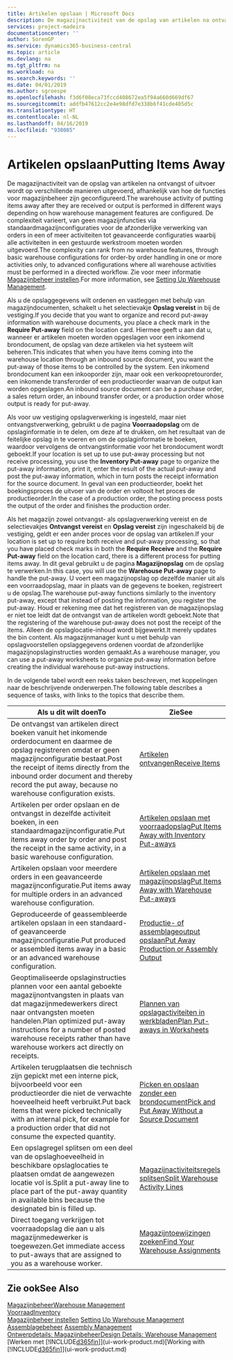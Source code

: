 ```yaml
---
title: Artikelen opslaan | Microsoft Docs
description: De magazijnactiviteit van de opslag van artikelen na ontvangst of uitvoer wordt op verschillende manieren uitgevoerd, afhankelijk van hoe de functies voor magazijnbeheer zijn geconfigureerd.
services: project-madeira
documentationcenter: ''
author: SorenGP
ms.service: dynamics365-business-central
ms.topic: article
ms.devlang: na
ms.tgt_pltfrm: na
ms.workload: na
ms.search.keywords: ''
ms.date: 04/01/2019
ms.author: sgroespe
ms.openlocfilehash: f3d6f08eca73fccd408672ea5f94a660d669df67
ms.sourcegitcommit: addfb47612cc2e4e98dfd7e338b6f41cde405d5c
ms.translationtype: HT
ms.contentlocale: nl-NL
ms.lasthandoff: 04/16/2019
ms.locfileid: "938085"
---
```

# <a name="putting-items-away"></a><span data-ttu-id="bec73-103">Artikelen opslaan</span><span class="sxs-lookup"><span data-stu-id="bec73-103">Putting Items Away</span></span>
<span data-ttu-id="bec73-104">De magazijnactiviteit van de opslag van artikelen na ontvangst of uitvoer wordt op verschillende manieren uitgevoerd, afhankelijk van hoe de functies voor magazijnbeheer zijn geconfigureerd.</span><span class="sxs-lookup"><span data-stu-id="bec73-104">The warehouse activity of putting items away after they are received or output is performed in different ways depending on how warehouse management features are configured.</span></span> <span data-ttu-id="bec73-105">De complexiteit varieert, van geen magazijnfuncties via standaardmagazijnconfiguraties voor de afzonderlijke verwerking van orders in een of meer activiteiten tot geavanceerde configuraties waarbij alle activiteiten in een gestuurde werkstroom moeten worden uitgevoerd.</span><span class="sxs-lookup"><span data-stu-id="bec73-105">The complexity can rank from no warehouse features, through basic warehouse configurations for order-by order handling in one or more activities only, to advanced configurations where all warehouse activities must be performed in a directed workflow.</span></span> <span data-ttu-id="bec73-106">Zie voor meer informatie [Magazijnbeheer instellen](warehouse-setup-warehouse.md).</span><span class="sxs-lookup"><span data-stu-id="bec73-106">For more information, see [Setting Up Warehouse Management](warehouse-setup-warehouse.md).</span></span>

<span data-ttu-id="bec73-107">Als u de opslaggegevens wilt ordenen en vastleggen met behulp van magazijndocumenten, schakelt u het selectievakje **Opslag vereist** in bij de vestiging.</span><span class="sxs-lookup"><span data-stu-id="bec73-107">If you decide that you want to organize and record put-away information with warehouse documents, you place a check mark in the **Require Put-away** field on the location card.</span></span> <span data-ttu-id="bec73-108">Hiermee geeft u aan dat u, wanneer er artikelen moeten worden opgeslagen voor een inkomend brondocument, de opslag van deze artikelen via het systeem wilt beheren.</span><span class="sxs-lookup"><span data-stu-id="bec73-108">This indicates that when you have items coming into the warehouse location through an inbound source document, you want the put-away of those items to be controlled by the system.</span></span> <span data-ttu-id="bec73-109">Een inkomend brondocument kan een inkooporder zijn, maar ook een verkoopretourorder, een inkomende transferorder of een productieorder waarvan de output kan worden opgeslagen.</span><span class="sxs-lookup"><span data-stu-id="bec73-109">An inbound source document can be a purchase order, a sales return order, an inbound transfer order, or a production order whose output is ready for put-away.</span></span>  

<span data-ttu-id="bec73-110">Als voor uw vestiging opslagverwerking is ingesteld, maar niet ontvangstverwerking, gebruikt u de pagina **Voorraadopslag** om de opslaginformatie in te delen, om deze af te drukken, om het resultaat van de feitelijke opslag in te voeren en om de opslaginformatie te boeken, waardoor vervolgens de ontvangstinformatie voor het brondocument wordt geboekt.</span><span class="sxs-lookup"><span data-stu-id="bec73-110">If your location is set up to use put-away processing but not receive processing, you use the **Inventory Put-away** page to organize the put-away information, print it, enter the result of the actual put-away and post the put-away information, which in turn posts the receipt information for the source document.</span></span> <span data-ttu-id="bec73-111">In geval van een productieorder, boekt het boekingsproces de uitvoer van de order en voltooit het proces de productieorder.</span><span class="sxs-lookup"><span data-stu-id="bec73-111">In the case of a production order, the posting process posts the output of the order and finishes the production order.</span></span>

<span data-ttu-id="bec73-112">Als het magazijn zowel ontvangst- als opslagverwerking vereist en de selectievakjes **Ontvangst vereist** en **Opslag vereist** zijn ingeschakeld bij de vestiging, geldt er een ander proces voor de opslag van artikelen.</span><span class="sxs-lookup"><span data-stu-id="bec73-112">If your location is set up to require both receive and put-away processing, so that you have placed check marks in both the **Require Receive** and the **Require Put-away** field on the location card, there is a different process for putting items away.</span></span> <span data-ttu-id="bec73-113">In dit geval gebruikt u de pagina **Magazijnopslag** om de opslag te verwerken.</span><span class="sxs-lookup"><span data-stu-id="bec73-113">In this case, you will use the **Warehouse Put-away** page to handle the put-away.</span></span> <span data-ttu-id="bec73-114">U voert een magazijnopslag op dezelfde manier uit als een voorraadopslag, maar in plaats van de gegevens te boeken, registreert u de opslag.</span><span class="sxs-lookup"><span data-stu-id="bec73-114">The warehouse put-away functions similarly to the inventory put-away, except that instead of posting the information, you register the put-away.</span></span> <span data-ttu-id="bec73-115">Houd er rekening mee dat het registreren van de magazijnopslag er niet toe leidt dat de ontvangst van de artikelen wordt geboekt.</span><span class="sxs-lookup"><span data-stu-id="bec73-115">Note that the registering of the warehouse put-away does not post the receipt of the items.</span></span> <span data-ttu-id="bec73-116">Alleen de opslaglocatie-inhoud wordt bijgewerkt.</span><span class="sxs-lookup"><span data-stu-id="bec73-116">It merely updates the bin content.</span></span> <span data-ttu-id="bec73-117">Als magazijnmanager kunt u met behulp van opslagvoorstellen opslaggegevens ordenen voordat de afzonderlijke magazijnopslaginstructies worden gemaakt.</span><span class="sxs-lookup"><span data-stu-id="bec73-117">As a warehouse manager, you can use a put-away worksheets to organize put-away information before creating the individual warehouse put-away instructions.</span></span>

<span data-ttu-id="bec73-118">In de volgende tabel wordt een reeks taken beschreven, met koppelingen naar de beschrijvende onderwerpen.</span><span class="sxs-lookup"><span data-stu-id="bec73-118">The following table describes a sequence of tasks, with links to the topics that describe them.</span></span>   

|<span data-ttu-id="bec73-119">**Als u dit wilt doen**</span><span class="sxs-lookup"><span data-stu-id="bec73-119">**To**</span></span>|<span data-ttu-id="bec73-120">**Zie**</span><span class="sxs-lookup"><span data-stu-id="bec73-120">**See**</span></span>|  
|------------|-------------|  
|<span data-ttu-id="bec73-121">De ontvangst van artikelen direct boeken vanuit het inkomende orderdocument en daarmee de opslag registreren omdat er geen magazijnconfiguratie bestaat.</span><span class="sxs-lookup"><span data-stu-id="bec73-121">Post the receipt of items directly from the inbound order document and thereby record the put away, because no warehouse configuration exists.</span></span>|[<span data-ttu-id="bec73-122">Artikelen ontvangen</span><span class="sxs-lookup"><span data-stu-id="bec73-122">Receive Items</span></span>](warehouse-how-receive-items.md)|  
|<span data-ttu-id="bec73-123">Artikelen per order opslaan en de ontvangst in dezelfde activiteit boeken, in een standaardmagazijnconfiguratie.</span><span class="sxs-lookup"><span data-stu-id="bec73-123">Put items away order by order and post the receipt in the same activity, in a basic warehouse configuration.</span></span>|[<span data-ttu-id="bec73-124">Artikelen opslaan met voorraadopslag</span><span class="sxs-lookup"><span data-stu-id="bec73-124">Put Items Away with Inventory Put-aways</span></span>](warehouse-how-to-put-items-away-with-inventory-put-aways.md)|  
|<span data-ttu-id="bec73-125">Artikelen opslaan voor meerdere orders in een geavanceerde magazijnconfiguratie.</span><span class="sxs-lookup"><span data-stu-id="bec73-125">Put items away for multiple orders in an advanced warehouse configuration.</span></span>|[<span data-ttu-id="bec73-126">Artikelen opslaan met magazijnopslag</span><span class="sxs-lookup"><span data-stu-id="bec73-126">Put Items Away with Warehouse Put-aways</span></span>](warehouse-how-to-put-items-away-with-warehouse-put-aways.md)|  
|<span data-ttu-id="bec73-127">Geproduceerde of geassembleerde artikelen opslaan in een standaard- of geavanceerde magazijnconfiguratie.</span><span class="sxs-lookup"><span data-stu-id="bec73-127">Put produced or assembled items away in a basic or an advanced warehouse configuration.</span></span>|[<span data-ttu-id="bec73-128">Productie- of assemblageoutput opslaan</span><span class="sxs-lookup"><span data-stu-id="bec73-128">Put Away Production or Assembly Output</span></span>](warehouse-how-to-put-away-production-output.md)|
|<span data-ttu-id="bec73-129">Geoptimaliseerde opslaginstructies plannen voor een aantal geboekte magazijnontvangsten in plaats van dat magazijnmedewerkers direct naar ontvangsten moeten handelen.</span><span class="sxs-lookup"><span data-stu-id="bec73-129">Plan optimized put-away instructions for a number of posted warehouse receipts rather than have warehouse workers act directly on receipts.</span></span>|[<span data-ttu-id="bec73-130">Plannen van opslagactiviteiten in werkbladen</span><span class="sxs-lookup"><span data-stu-id="bec73-130">Plan Put-aways in Worksheets</span></span>](warehouse-how-to-plan-put-aways-in-worksheets.md)|  
|<span data-ttu-id="bec73-131">Artikelen terugplaatsen die technisch zijn gepickt met een interne pick, bijvoorbeeld voor een productieorder die niet de verwachte hoeveelheid heeft verbruikt.</span><span class="sxs-lookup"><span data-stu-id="bec73-131">Put back items that were picked technically with an internal pick, for example for a production order that did not consume the expected quantity.</span></span>|[<span data-ttu-id="bec73-132">Picken en opslaan zonder een brondocument</span><span class="sxs-lookup"><span data-stu-id="bec73-132">Pick and Put Away Without a Source Document</span></span>](warehouse-how-to-create-put-aways-from-internal-put-aways.md)|
|<span data-ttu-id="bec73-133">Een opslagregel splitsen om een deel van de opslaghoeveelheid in beschikbare opslaglocaties te plaatsen omdat de aangewezen locatie vol is.</span><span class="sxs-lookup"><span data-stu-id="bec73-133">Split a put-away line to place part of the put-away quantity in available bins because the designated bin is filled up.</span></span>|[<span data-ttu-id="bec73-134">Magazijnactiviteitsregels splitsen</span><span class="sxs-lookup"><span data-stu-id="bec73-134">Split Warehouse Activity Lines</span></span>](warehouse-how-to-split-warehouse-activity-lines.md)|
|<span data-ttu-id="bec73-135">Direct toegang verkrijgen tot voorraadopslag die aan u als magazijnmedewerker is toegewezen.</span><span class="sxs-lookup"><span data-stu-id="bec73-135">Get immediate access to put-aways that are assigned to you as a warehouse worker.</span></span>|[<span data-ttu-id="bec73-136">Magazijntoewijzingen zoeken</span><span class="sxs-lookup"><span data-stu-id="bec73-136">Find Your Warehouse Assignments</span></span>](warehouse-how-to-find-your-warehouse-assignments.md)|    

## <a name="see-also"></a><span data-ttu-id="bec73-137">Zie ook</span><span class="sxs-lookup"><span data-stu-id="bec73-137">See Also</span></span>  
[<span data-ttu-id="bec73-138">Magazijnbeheer</span><span class="sxs-lookup"><span data-stu-id="bec73-138">Warehouse Management</span></span>](warehouse-manage-warehouse.md)  
[<span data-ttu-id="bec73-139">Voorraad</span><span class="sxs-lookup"><span data-stu-id="bec73-139">Inventory</span></span>](inventory-manage-inventory.md)  
<span data-ttu-id="bec73-140">[Magazijnbeheer instellen](warehouse-setup-warehouse.md)   </span><span class="sxs-lookup"><span data-stu-id="bec73-140">[Setting Up Warehouse Management](warehouse-setup-warehouse.md)   </span></span>  
<span data-ttu-id="bec73-141">[Assemblagebeheer](assembly-assemble-items.md)  </span><span class="sxs-lookup"><span data-stu-id="bec73-141">[Assembly Management](assembly-assemble-items.md)  </span></span>  
[<span data-ttu-id="bec73-142">Ontwerpdetails: Magazijnbeheer</span><span class="sxs-lookup"><span data-stu-id="bec73-142">Design Details: Warehouse Management</span></span>](design-details-warehouse-management.md)  
<span data-ttu-id="bec73-143">[Werken met [!INCLUDE[d365fin](includes/d365fin_md.md)]](ui-work-product.md)</span><span class="sxs-lookup"><span data-stu-id="bec73-143">[Working with [!INCLUDE[d365fin](includes/d365fin_md.md)]](ui-work-product.md)</span></span>  
